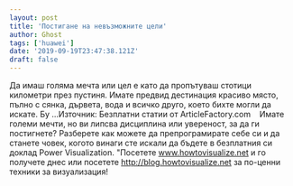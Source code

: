 ```yaml
---
layout: post
title: 'Постигане на невъзможните цели'
author: Ghost
tags: ['huawei']
date: '2019-09-19T23:47:38.121Z'
draft: false
---
```


Да имаш голяма мечта или цел е като да пропътуваш стотици километри през пустиня. Имате предвид дестинация красиво място, пълно с сянка, дървета, вода и всичко друго, което бихте могли да искате. Бу ...Източник: Безплатни статии от ArticleFactory.com    Имате големи мечти, но ви липсва дисциплина или увереност, за да ги постигнете? Разберете как можете да препрограмирате себе си и да станете човек, когото винаги сте искали да бъдете в безплатния си доклад Power Visualization. "Посетете www.howtovisualize.net и го получете днес или посетете http://blog.howtovisualize.net за по-ценни техники за визуализация!
